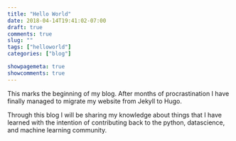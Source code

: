 ```yaml
---
title: "Hello World"
date: 2018-04-14T19:41:02-07:00
draft: true
comments: true
slug: ""
tags: ["helloworld"]
categories: ["blog"]

showpagemeta: true
showcomments: true
---
```


This marks the beginning of my blog. After months of procrastination I have finally managed to migrate my website from Jekyll to Hugo.

Through this blog I will be sharing my knowledge about things that I have learned with the intention of contributing back to the python, datascience, and machine learning community.
